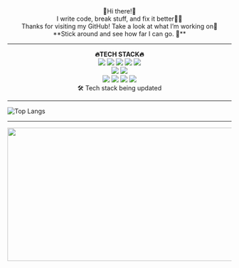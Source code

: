 
<div align="center">
👋Hi there!👋   <br />
I write code, break stuff, and fix it better🧑‍💻   <br />
Thanks for visiting my GitHub! Take a look at what I’m working on👀   <br />
**Stick around and see how far I can go. 🚀**
</div>
<hr />
<div align="center">
   <strong>🔥TECH STACK🔥</strong>
   <br />
   <img src="https://img.shields.io/badge/html5-%23E34F26.svg?style=for-the-badge&logo=html5&logoColor=white">
   <img src="https://img.shields.io/badge/css3-%231572B6.svg?style=for-the-badge&logo=css3&logoColor=white">
   <img src="https://img.shields.io/badge/jquery-%230769AD.svg?style=for-the-badge&logo=jquery&logoColor=white">
   <img src="https://img.shields.io/badge/javascript-%23323330.svg?style=for-the-badge&logo=javascript&logoColor=%23F7DF1E">
   <img src="https://img.shields.io/badge/typescript-%23007ACC.svg?style=for-the-badge&logo=typescript&logoColor=white">
   <br />
   <img src="https://img.shields.io/badge/vuejs-%2335495e.svg?style=for-the-badge&logo=vuedotjs&logoColor=%234FC08D">
   <img src="https://img.shields.io/badge/chart.js-F5788D.svg?style=for-the-badge&logo=chart.js&logoColor=white">
   <br />
   <img src="https://img.shields.io/badge/react-%2320232a.svg?style=for-the-badge&logo=react&logoColor=%2361DAFB">
   <img src="https://img.shields.io/badge/React_Router-CA4245?style=for-the-badge&logo=react-router&logoColor=white">
   <img src="https://img.shields.io/badge/redux-%23593d88.svg?style=for-the-badge&logo=redux&logoColor=white">
   <img src="https://img.shields.io/badge/styled--components-DB7093?style=for-the-badge&logo=styled-components&logoColor=white">
   <br>
   🛠️ Tech stack being updated
</div>
<hr />

![Top Langs](https://github-readme-stats.vercel.app/api/top-langs/?username=kim-heesu&layout=compact&theme=radical)


<hr />
<a href="https://www.gitanimals.org/en_US?utm_medium=image&utm_source=kim-heesu&utm_content=farm">
<img
  src="https://render.gitanimals.org/farms/kim-heesu"
  width="600"
  height="300"
/>
</a>





